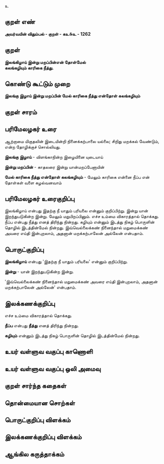 உ

## குறள் எண் 

**அவர்வயின் விதும்பல் - குறள் - கஉ௬உ - 1262**

## குறள் 

**இலங்கிழாய் இன்று மறப்பின்என் தோள்மேல்  
கலங்கழியும் காரிகை நீத்து.**

## கொண்டு கூட்டும் முறை

**இலங்கு இழாய் இன்று மறப்பின் மேல் காரிகை நீத்து என்தோள் கலங்கழியும்**

## குறள் சாரம் 


## பரிமேலழகர் உரை

ஆற்றாமை மிகுதலின் இடையின்றி நினைக்கற்பாலை யல்லை; சிறிது மறக்கல் வேண்டும், என்ற தோழிக்குச் சொல்லியது. 

**இலங்கு இழாய்** - விளங்காநின்ற இழையினை யுடையாய் 

**இன்று மறப்பின்** - காதலரை இன்று யான்மறப்பேனாயின் 

**மேல் காரிகை நீத்து என்தோள் கலங்கழியும்** - மேலும் காரிகை என்னை நீப்ப என் தோள்கள் வளை கழல்வனவாம்

## பரிமேலழகர் உரைகுறிப்பு   

இலங்கிழாய் என்பது இதற்கு நீ யாதும் பரியலை என்னும் குறிப்பிற்று. இன்று யான் இறந்துபடுகின்ற இன்று. மேலும் மறுபிறப்பினும். எச்ச உம்மை விகாரத்தால் தொக்கது. நீப்ப என்பது நீத்து எனத் திரிந்து நின்றது. கழியும் என்னும் இடத்து நிகழ் பொருளின் தொழில் இடத்தின்மேல் நின்றது. இவ்வெல்லைக்கண் நினைந்தால் மறுமைக்கண் அவரை எய்தி இன்புறலாம், அதனான் மறக்கற்பாலேன் அல்லேன் என்பதாம்.

## பொருட்குறிப்பு 

**இலங்கிழாய்** என்பது 'இதற்கு நீ யாதும் பரியலை' என்னும் குறிப்பிற்று. 

**இன்று** - யான் இறந்துபடுகின்ற இன்று.

'இவ்வெல்லைக்கண் நினைந்தால் மறுமைக்கண் அவரை எய்தி இன்புறலாம், அதனான் மறக்கற்பாலேன் அல்லேன்' என்பதாம்.

## இலக்கணக்குறிப்பு  

எச்ச உம்மை விகாரத்தால் தொக்கது. 

**நீப்ப** என்பது **நீத்து** எனத் திரிந்து நின்றது. 

**கழியும்** என்னும் இடத்து நிகழ் பொருளின் தொழில் இடத்தின்மேல் நின்றது.

## உயர் வள்ளுவ வகுப்பு காணொளி


## உயர் வள்ளுவ வகுப்பு ஒலி அமைவு 

 
## குறள் சார்ந்த கதைகள் 


## தொன்மையான சொற்கள்


## பொருட்குறிப்பு விளக்கம்


## இலக்கணக்குறிப்பு விளக்கம்


## ஆங்கில கருத்தாக்கம் 


